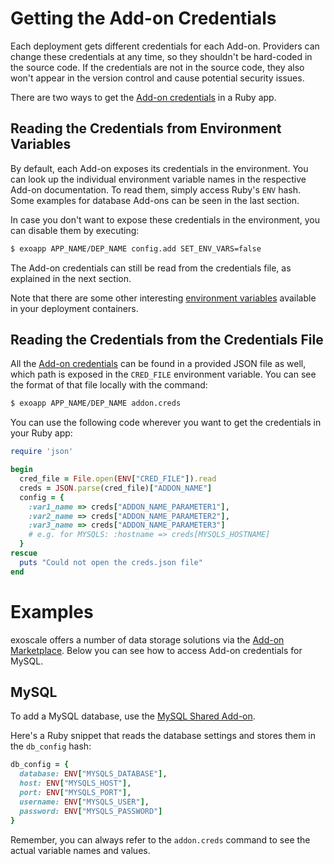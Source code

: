 # Getting the Add-on Credentials

Each deployment gets different credentials for each Add-on. Providers can
change these credentials at any time, so they shouldn't be hard-coded in the
source code. If the credentials are not in the source code, they also won't
appear in the version control and cause potential security issues.

There are two ways to get the [Add-on credentials] in a Ruby app.


## Reading the Credentials from Environment Variables

By default, each Add-on exposes its credentials in the environment. You can
look up the individual environment variable names in the respective Add-on
documentation. To read them, simply access Ruby's `ENV` hash. Some examples for
database Add-ons can be seen in the last section.

In case you don't want to expose these credentials in the environment, you can
disable them by executing:
~~~bash
$ exoapp APP_NAME/DEP_NAME config.add SET_ENV_VARS=false
~~~

The Add-on credentials can still be read from the credentials file, as explained in the next section.

Note that there are some other interesting [environment variables]
available in your deployment containers.


## Reading the Credentials from the Credentials File

All the [Add-on credentials] can be found in a provided JSON file as well, which path is exposed in
the `CRED_FILE` environment variable. You can see the format of that file locally with the command:
~~~bash
$ exoapp APP_NAME/DEP_NAME addon.creds
~~~

You can use the following code wherever you want to get the credentials in your
Ruby app:
~~~ruby
require 'json'

begin
  cred_file = File.open(ENV["CRED_FILE"]).read
  creds = JSON.parse(cred_file)["ADDON_NAME"]
  config = {
    :var1_name => creds["ADDON_NAME_PARAMETER1"],
    :var2_name => creds["ADDON_NAME_PARAMETER2"],
    :var3_name => creds["ADDON_NAME_PARAMETER3"]
    # e.g. for MYSQLS: :hostname => creds[MYSQLS_HOSTNAME]
  }
rescue
  puts "Could not open the creds.json file"
end
~~~


# Examples

exoscale offers a number of data storage solutions via the [Add-on Marketplace].
Below you can see how to access Add-on credentials for MySQL.

## MySQL

To add a MySQL database, use the [MySQL Shared Add-on].

Here's a Ruby snippet that reads the database settings and stores them in the
`db_config` hash:
~~~ruby
db_config = {
  database: ENV["MYSQLS_DATABASE"],
  host: ENV["MYSQLS_HOST"],
  port: ENV["MYSQLS_PORT"],
  username: ENV["MYSQLS_USER"],
  password: ENV["MYSQLS_PASSWORD"]
}
~~~

Remember, you can always refer to the `addon.creds` command to see the actual variable names and values.

[Add-on credentials]: https://community.exoscale.ch/apps/Platform%20Documentation#add-on-credentials
[environment variables]: https://community.exoscale.ch/apps/Platform%20Documentation#environment-variables
[Add-on Marketplace]: https://community.exoscale.ch/apps/Add-on%20Documentation/
[MySQL Shared Add-on]: https://community.exoscale.ch/apps/Add-on%20Documentation/Data%20Storage/MySQLs/
